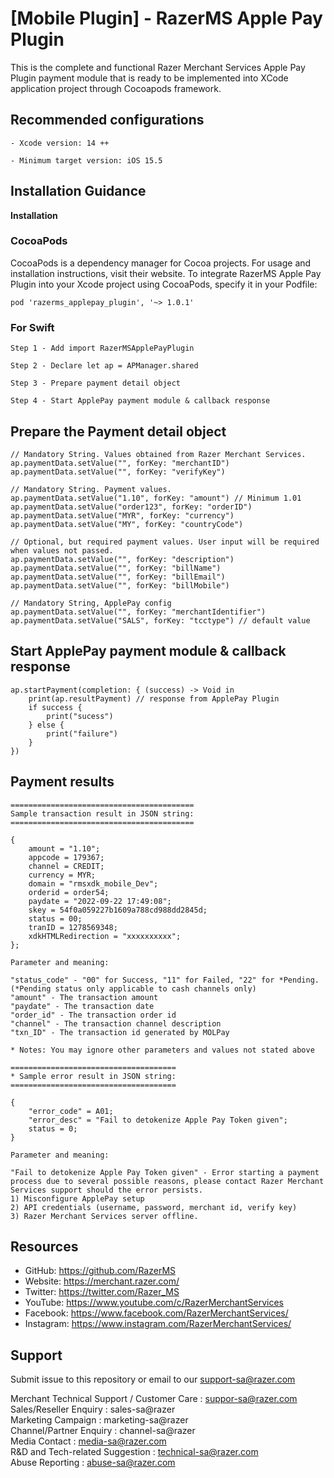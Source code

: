 <!--
 # license: Copyright © 2011-2022 Razer Merchant Services Sdn Bhd. All Rights Reserved. 
 -->

# [Mobile Plugin] - RazerMS Apple Pay Plugin

This is the complete and functional Razer Merchant Services Apple Pay Plugin payment module that is ready to be implemented into XCode application project through Cocoapods framework.

## Recommended configurations

    - Xcode version: 14 ++

    - Minimum target version: iOS 15.5

## Installation Guidance

**Installation**

### CocoaPods

CocoaPods is a dependency manager for Cocoa projects. For usage and installation instructions, visit their website. To integrate RazerMS Apple Pay Plugin into your Xcode project using CocoaPods, specify it in your Podfile:

    pod 'razerms_applepay_plugin', '~> 1.0.1'

### For Swift

    Step 1 - Add import RazerMSApplePayPlugin

    Step 2 - Declare let ap = APManager.shared

    Step 3 - Prepare payment detail object

    Step 4 - Start ApplePay payment module & callback response

## Prepare the Payment detail object

    // Mandatory String. Values obtained from Razer Merchant Services.
    ap.paymentData.setValue("", forKey: "merchantID")
    ap.paymentData.setValue("", forKey: "verifyKey")

    // Mandatory String. Payment values.
    ap.paymentData.setValue("1.10", forKey: "amount") // Minimum 1.01
    ap.paymentData.setValue("order123", forKey: "orderID")
    ap.paymentData.setValue("MYR", forKey: "currency")
    ap.paymentData.setValue("MY", forKey: "countryCode")

    // Optional, but required payment values. User input will be required when values not passed.
    ap.paymentData.setValue("", forKey: "description")
    ap.paymentData.setValue("", forKey: "billName")
    ap.paymentData.setValue("", forKey: "billEmail")
    ap.paymentData.setValue("", forKey: "billMobile")

    // Mandatory String, ApplePay config
    ap.paymentData.setValue("", forKey: "merchantIdentifier")
    ap.paymentData.setValue("SALS", forKey: "tcctype") // default value
    
## Start ApplePay payment module & callback response

    ap.startPayment(completion: { (success) -> Void in
        print(ap.resultPayment) // response from ApplePay Plugin
        if success {
            print("sucess")
        } else {
            print("failure")
        }
    })

## Payment results

    =========================================
    Sample transaction result in JSON string:
    =========================================

    {
        amount = "1.10";
        appcode = 179367;
        channel = CREDIT;
        currency = MYR;
        domain = "rmsxdk_mobile_Dev";
        orderid = order54;
        paydate = "2022-09-22 17:49:08";
        skey = 54f0a059227b1609a788cd988dd2845d;
        status = 00;
        tranID = 1278569348;
        xdkHTMLRedirection = "xxxxxxxxxx";
    };

    Parameter and meaning:
    
    "status_code" - "00" for Success, "11" for Failed, "22" for *Pending. 
    (*Pending status only applicable to cash channels only)
    "amount" - The transaction amount
    "paydate" - The transaction date
    "order_id" - The transaction order id
    "channel" - The transaction channel description
    "txn_ID" - The transaction id generated by MOLPay
    
    * Notes: You may ignore other parameters and values not stated above

    =====================================
    * Sample error result in JSON string:
    =====================================
    
    {
        "error_code" = A01;
        "error_desc" = "Fail to detokenize Apple Pay Token given";
        status = 0;
    }
    
    Parameter and meaning:
    
    "Fail to detokenize Apple Pay Token given" - Error starting a payment process due to several possible reasons, please contact Razer Merchant Services support should the error persists.
    1) Misconfigure ApplePay setup
    2) API credentials (username, password, merchant id, verify key)
    3) Razer Merchant Services server offline.

## Resources

- GitHub:     https://github.com/RazerMS
- Website:    https://merchant.razer.com/
- Twitter:    https://twitter.com/Razer_MS
- YouTube:    https://www.youtube.com/c/RazerMerchantServices
- Facebook:   https://www.facebook.com/RazerMerchantServices/
- Instagram:  https://www.instagram.com/RazerMerchantServices/


## Support

Submit issue to this repository or email to our support-sa@razer.com

Merchant Technical Support / Customer Care : suppor-sa@razer.com<br>
Sales/Reseller Enquiry : sales-sa@razer<br>
Marketing Campaign : marketing-sa@razer<br>
Channel/Partner Enquiry : channel-sa@razer<br>
Media Contact : media-sa@razer.com<br>
R&D and Tech-related Suggestion : technical-sa@razer.com<br>
Abuse Reporting : abuse-sa@razer.com
